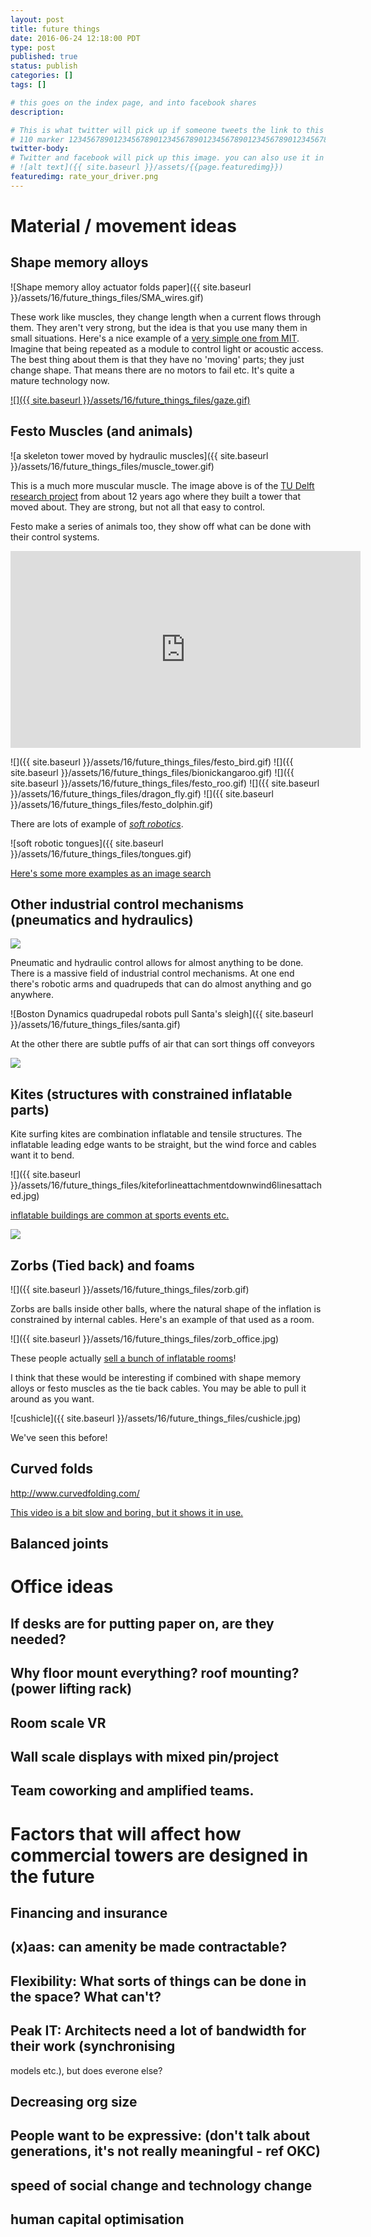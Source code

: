 ```yaml
---
layout: post
title: future things
date: 2016-06-24 12:18:00 PDT
type: post
published: true
status: publish
categories: []
tags: []

# this goes on the index page, and into facebook shares
description: 

# This is what twitter will pick up if someone tweets the link to this page 
# 110 marker 1234567890123456789012345678901234567890123456789012345678901234567890123456789012345678901234567890123456789
twitter-body:
# Twitter and facebook will pick up this image. you can also use it in a post with:
# ![alt text]({{ site.baseurl }}/assets/{{page.featuredimg}}) 
featuredimg: rate_your_driver.png
---
```


# Material / movement ideas

## Shape memory alloys

![Shape memory alloy actuator folds paper]({{ site.baseurl }}/assets/16/future_things_files/SMA_wires.gif)

These work like muscles, they change length when a current flows through them. They aren't very strong, but the idea is that you use many them in small situations. Here's a nice example of a [very simple one from MIT](http://fab.cba.mit.edu/classes/863.12/people/laia.mogassoldevila/projects/p10.html). Imagine that being repeated as a module to control light or acoustic access. The best thing about them is that they have no 'moving' parts; they just change shape. That means there are no motors to fail etc. It's quite a mature technology now.

[![]({{ site.baseurl }}/assets/16/future_things_files/gaze.gif)](http://behnazfarahi.prosite.com/204244/7618948/gallery/caress-of-the-gaz)

## Festo Muscles (and animals)

![a skeleton tower moved by hydraulic muscles]({{ site.baseurl }}/assets/16/future_things_files/muscle_tower.gif)

This is a much more muscular muscle. The image above is of the [TU Delft research project](http://www.bk.tudelft.nl/index.php?id=16060&L=1) from about 12 years ago where they built a tower that moved about. They are strong, but not all that easy to control. 

Festo make a series of animals too, they show off what can be done with their control systems.

<iframe width="560" height="315" src="https://www.youtube.com/embed/fCJCdElCkPQ" frameborder="0" allowfullscreen></iframe>

![]({{ site.baseurl }}/assets/16/future_things_files/festo_bird.gif)
![]({{ site.baseurl }}/assets/16/future_things_files/bionickangaroo.gif)
![]({{ site.baseurl }}/assets/16/future_things_files/festo_roo.gif)
![]({{ site.baseurl }}/assets/16/future_things_files/dragon_fly.gif)
![]({{ site.baseurl }}/assets/16/future_things_files/festo_dolphin.gif)

There are lots of example of _[soft robotics](http://www.fastcompany.com/3037993/furl-the-eeg-responsive-soft-robotics-future-of-architecture)_.

![soft robotic tongues]({{ site.baseurl }}/assets/16/future_things_files/tongues.gif)

[Here's some more examples as an image search](https://www.google.ca/search?q=soft+robotics&client=ubuntu&espv=2&biw=1855&bih=971&source=lnms&tbm=isch&sa=X&ved=0ahUKEwjT5_mSo8HNAhVL6mMKHbRzDAoQ_AUIBygC)

## Other industrial control mechanisms (pneumatics and hydraulics)

![](https://robinx86.files.wordpress.com/2014/01/medium.gif) 

Pneumatic and hydraulic control allows for almost anything to be done. There is a massive field of industrial control mechanisms. At one end there's robotic arms and quadrupeds that can do almost anything and go anywhere.

![Boston Dynamics quadrupedal robots pull Santa's sleigh]({{ site.baseurl }}/assets/16/future_things_files/santa.gif)

At the other there are subtle puffs of air that can sort things off conveyors

[![](https://media.giphy.com/media/hKF9GnXC0JWkE/giphy.gif)](https://giphy.com/gifs/puff-hKF9GnXC0JWkE)

## Kites (structures with constrained inflatable parts)

Kite surfing kites are combination inflatable and tensile structures. The inflatable leading edge wants to be straight, but the wind force and cables want it to bend.

![]({{ site.baseurl }}/assets/16/future_things_files/kiteforlineattachmentdownwind6linesattached.jpg)

[inflatable buildings are common at sports events etc.](https://www.imagine-inflatables.com/Inflatable-Buildings/)

![](https://www.imagine-inflatables.com/images/content/gallery-fullsize/Inflatable-Cube--Building-Large.jpg)

## Zorbs (Tied back) and foams

![]({{ site.baseurl }}/assets/16/future_things_files/zorb.gif)

Zorbs are balls inside other balls, where the natural shape of the inflation is constrained by internal cables. Here's an example of that used as a room.

![]({{ site.baseurl }}/assets/16/future_things_files/zorb_office.jpg)

These people actually [sell a bunch of inflatable rooms](http://www.everychina.com/p-z52e3bf3-102620043-transparent-room-inflatable-tent-inflatable-bubble-tent-with-blower-cy-m2731.html)!

I think that these would be interesting if combined with shape memory alloys or festo muscles as the tie back cables. You may be able to pull it around as you want.

![cushicle]({{ site.baseurl }}/assets/16/future_things_files/cushicle.jpg)

We've seen this before!

## Curved folds

http://www.curvedfolding.com/

[This video is a bit slow and boring, but it shows it in use.](https://www.youtube.com/watch?v=tQfmzCIe7jU)

## Balanced joints

# Office ideas

## If desks are for putting paper on, are they needed? 

## Why floor mount everything? roof mounting? (power lifting rack)

## Room scale VR

## Wall scale displays with mixed pin/project

## Team coworking and amplified teams.

# Factors that will affect how commercial towers are designed in the future

## Financing and insurance

## (x)aas: can amenity be made contractable?

## Flexibility: What sorts of things can be done in the space? What can't?

## Peak IT: Architects need a lot of bandwidth for their work (synchronising 
models etc.), but does everone else?

## Decreasing org size

## People want to be expressive: (don't talk about generations, it's not really meaningful - ref OKC)

## speed of social change and technology change

## human capital optimisation